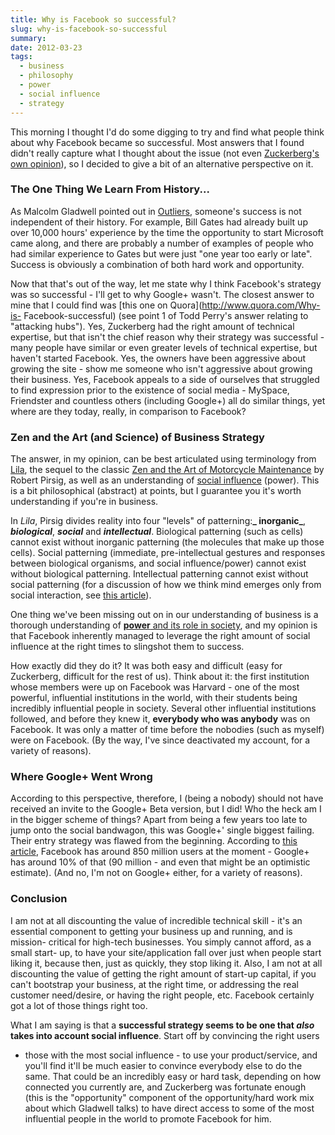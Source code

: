 ```yaml
---
title: Why is Facebook so successful?
slug: why-is-facebook-so-successful
summary: 
date: 2012-03-23
tags:
  - business
  - philosophy
  - power
  - social influence
  - strategy
---
```

This morning I thought I'd do some digging to try and find what people think
about why Facebook became so successful. Most answers that I found didn't
really capture what I thought about the issue (not even [Zuckerberg's own
opinion](http://www.youtube.com/watch?v=Vl74ypiwlA4)), so I decided to give a
bit of an alternative perspective on it.



###  The One Thing We Learn From History...

As Malcolm Gladwell pointed out in [Outliers](http://amzn.com/0316017930),
someone's success is not independent of their history. For example, Bill Gates
had already built up over 10,000 hours' experience by the time the opportunity
to start Microsoft came along, and there are probably a number of examples of
people who had similar experience to Gates but were just "one year too early
or late". Success is obviously a combination of both hard work and
opportunity.

Now that that's out of the way, let me state why I think Facebook's strategy
was so successful - I'll get to why Google+ wasn't. The closest answer to mine
that I could find was [this one on Quora](http://www.quora.com/Why-is-
Facebook-successful) (see point 1 of Todd Perry's answer relating to
"attacking hubs"). Yes, Zuckerberg had the right amount of technical
expertise, but that isn't the chief reason why their strategy was successful -
many people have similar or even greater levels of technical expertise, but
haven't started Facebook. Yes, the owners have been aggressive about growing
the site - show me someone who isn't aggressive about growing their business.
Yes, Facebook appeals to a side of ourselves that struggled to find expression
prior to the existence of social media - MySpace, Friendster and countless
others (including Google+) all do similar things, yet where are they today,
really, in comparison to Facebook?



###  Zen and the Art (and Science) of Business Strategy

The answer, in my opinion, can be best articulated using terminology from
[Lila](http://amzn.com/0553299611), the sequel to the classic [Zen and the Art
of Motorcycle Maintenance](http://amzn.com/0061673730) by Robert Pirsig, as
well as an understanding of [social
influence](http://thanethomson.com/2011/11/11/power-and-business/ "Power, and
business" ) (power). This is a bit philosophical (abstract) at points, but I
guarantee you it's worth understanding if you're in business.

In _Lila_, Pirsig divides reality into four "levels" of patterning:**_
inorganic_**, **_biological_**, **_social_** and **_intellectual_**.
Biological patterning (such as cells) cannot exist without inorganic
patterning (the molecules that make up those cells). Social patterning
(immediate, pre-intellectual gestures and responses between biological
organisms, and social influence/power) cannot exist without biological
patterning. Intellectual patterning cannot exist without social patterning
(for a discussion of how we think mind emerges only from social interaction,
see [this article](http://thanethomson.com/2011/11/10/mind-self-and-society/
"Mind, self and society" )).

One thing we've been missing out on in our understanding of business is a
thorough understanding of [**power** and its role in
society](http://thanethomson.com/2011/11/11/power-and-business/ "Power, and
business" ), and my opinion is that Facebook inherently managed to leverage
the right amount of social influence at the right times to slingshot them to
success.

How exactly did they do it? It was both easy and difficult (easy for
Zuckerberg, difficult for the rest of us). Think about it: the first
institution whose members were up on Facebook was Harvard - one of the most
powerful, influential institutions in the world, with their students being
incredibly influential people in society. Several other influential
institutions followed, and before they knew it, **everybody who was anybody**
was on Facebook. It was only a matter of time before the nobodies (such as
myself) were on Facebook. (By the way, I've since deactivated my account, for
a variety of reasons).



###  Where Google+ Went Wrong

According to this perspective, therefore, I (being a nobody) should not have
received an invite to the Google+ Beta version, but I did! Who the heck am I
in the bigger scheme of things? Apart from being a few years too late to jump
onto the social bandwagon, this was Google+' single biggest failing. Their
entry strategy was flawed from the beginning. According to [this
article](http://www.labnol.org/internet/google-plus-users/21035/), Facebook
has around 850 million users at the moment - Google+ has around 10% of that
(90 million - and even that might be an optimistic estimate). (And no, I'm not
on Google+ either, for a variety of reasons).



###  Conclusion

I am not at all discounting the value of incredible technical skill - it's an
essential component to getting your business up and running, and is mission-
critical for high-tech businesses. You simply cannot afford, as a small start-
up, to have your site/application fall over just when people start liking it,
because then, just as quickly, they stop liking it. Also, I am not at all
discounting the value of getting the right amount of start-up capital, if you
can't bootstrap your business, at the right time, or addressing the real
customer need/desire, or having the right people, etc. Facebook certainly got
a lot of those things right too.

What I am saying is that a **successful strategy seems to be one that _also_
takes into account social influence**. Start off by convincing the right users
- those with the most social influence - to use your product/service, and
you'll find it'll be much easier to convince everybody else to do the same.
That could be an incredibly easy or hard task, depending on how connected you
currently are, and Zuckerberg was fortunate enough (this is the "opportunity"
component of the opportunity/hard work mix about which Gladwell talks) to have
direct access to some of the most influential people in the world to promote
Facebook for him.

